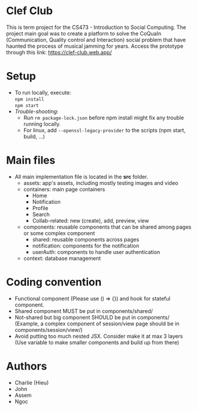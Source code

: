 # Clef Club

This is term project for the CS473 - Introduction to Social Computing. The project main goal was to create a platform to solve 
the CoQuaIn (Communication, Quality control and Interaction) social problem that have haunted the process of musical jamming for years.
Access the prototype through this link: https://clef-club.web.app/

# Setup

- To run locally, execute:<br>
`npm install`<br>
`npm start`<br>
- *Trouble-shooting*: 
    - Run `rm package-lock.json` before npm install might fix any trouble running locally. 
    - For linux, add `--openssl-legacy-provider` to the scripts (npm start, build, ...)

# Main files
- All main implementation file is located in the **src** folder.
    -  assets: app's assets, including mostly testing images and video
    -  containers: main page containers
       + Home
       + Notification
       + Profile
       + Search
       + Collab-related: new (create), add, preview, view
    -  components: reusable components that can be shared among pages or some complex component
       + shared: reusable components across pages
       + notification: components for the notification 
       + userAuth: components to handle user authentication
    -  context: database management

# Coding convention
- Functional component (Please use () => {}) and hook for stateful component.
- Shared component MUST be put in components/shared/
- Not-shared but big component SHOULD be put in components/ (Example, a complex component of session/view page should be in components/session/view/)
- Avoid putting too much nested JSX. Consider make it at max 3 layers (Use variable to make smaller components and build up from there)

# Authors
- Charlie (Hieu)
- John
- Assem
- Ngoc
